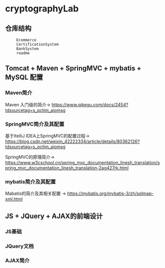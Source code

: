 # cryptographyLab

## 仓库结构
         Ecommerce
         CertificationSystem
         BankSystem
         readme
## Tomcat + Maven + SpringMVC + mybatis + MySQL 配置

### Maven简介
Maven 入门级的简介-> https://www.qikegu.com/docs/2454?tdsourcetag=s_pctim_aiomsg

### SpringMVC简介及其配置
基于ItelliJ IDEA上SpringMVC的配置过程-> https://blog.csdn.net/weixin_42222334/article/details/80362126?tdsourcetag=s_pctim_aiomsg

SpringMVC的原理简介-> https://www.w3cschool.cn/spring_mvc_documentation_linesh_translation/spring_mvc_documentation_linesh_translation-2ag427rk.html

### mybatis简介及其配置
Mabatis的简介及其相关配置 -> https://mybatis.org/mybatis-3/zh/sqlmap-xml.html

## JS + JQuery + AJAX的前端设计

### JS基础




### JQuery文档


### AJAX简介




